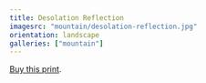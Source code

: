 ```yaml
---
title: Desolation Reflection
imagesrc: "mountain/desolation-reflection.jpg"
orientation: landscape
galleries: ["mountain"]
---
```


[Buy this print](https://weshargrovephotography.square.site/product/desolation-reflection/29).

